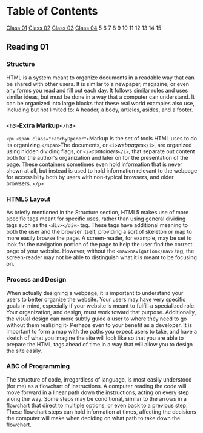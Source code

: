 # Table of Contents

[Class 01](class-01.md)
[Class 02](class-02.md)
[Class 03](class-03.md)
[Class 04](class-04.md)
5
6
7
8
9
10
11
12
13
14
15

## Reading 01

### Structure

HTML is a system meant to organize documents in a readable way that can be shared with other users. It is similar to a newpaper, magazine, or even any forms you read and fill out each day. It follows similar rules and uses similar ideas, but must be done in a way that a computer can understand. It can be organized into large blocks that these real world examples also use, including but not limited to: A header, a body, articles, asides, and a footer.

### `<h3>`Extra Markup`</h3>`

`<p>`
`<span class="catchyOpener">`Markup is the set of tools HTML uses to do its organizing.`</span>`The documents, or `<i>`*webpages*`</i>`, are organized using hidden dividing flags, or `<i>`*containers*`</i>`, that separate out content both for the author's organization and later on for the presentation of the page. These containers sometimes even hold information that is never shown at all, but instead is used to hold information relevant to the webpage for accessiblity both by users with non-typical browsers, and older browsers.
`</p>`

### HTML5 Layout

As briefly mentioned in the Structure section, HTML5 makes use of more specific tags meant for specific uses, rather than using general dividing tags such as the `<div></div>` tag. These tags have additional meaning to both the user and the browser itself, providing a sort of skeleton or map to more easily browse the page. A screen-reader, for example, may be set to look for the navigation portion of the page to help the user find the correct page of your website. However, without the `<nav>navigation</nav>` tag, the screen-reader may not be able to distinguish what it is meant to be focusing on.

### Process and Design

When actually designing a webpage, it is important to understand your users to better organize the website. Your users may have very specific goals in mind, especially if your website is meant to fulfill a specialized role. Your organization, and design, must work toward that purpose. Additionally, the visual design can more subtly guide a user to where they need to go without them realizing it- Perhaps even to your benefit as a developer. It is important to form a map with the paths you expect users to take, and have a sketch of what you imagine the site will look like so that you are able to prepare the HTML tags ahead of time in a way that will allow you to design the site easily.

### ABC of Programming

The structure of code, irregardless of language, is most easily understood (for me) as a flowchart of instructions. A computer reading the code will move forward in a linear path down the instructions, acting on every step along the way. Some steps may be conditional, similar to the arrows in a flowchart that direct to multiple options, or even back to a previous step. These flowchart steps can hold information at times, affecting the decisions the computer will make when deciding on what path to take down the flowchart.

